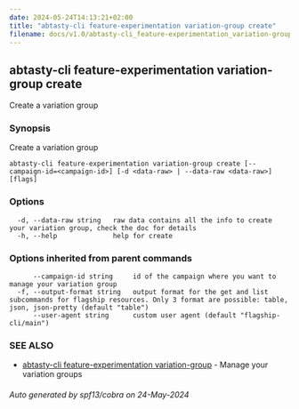 ```yaml
---
date: 2024-05-24T14:13:21+02:00
title: "abtasty-cli feature-experimentation variation-group create"
filename: docs/v1.0/abtasty-cli_feature-experimentation_variation-group_create.md
---
```

## abtasty-cli feature-experimentation variation-group create

Create a variation group

### Synopsis

Create a variation group

```
abtasty-cli feature-experimentation variation-group create [--campaign-id=<campaign-id>] [-d <data-raw> | --data-raw <data-raw>] [flags]
```

### Options

```
  -d, --data-raw string   raw data contains all the info to create your variation group, check the doc for details
  -h, --help              help for create
```

### Options inherited from parent commands

```
      --campaign-id string     id of the campaign where you want to manage your variation group
  -f, --output-format string   output format for the get and list subcommands for flagship resources. Only 3 format are possible: table, json, json-pretty (default "table")
      --user-agent string      custom user agent (default "flagship-cli/main")
```

### SEE ALSO

* [abtasty-cli feature-experimentation variation-group](/docs/v1.0/abtasty-cli_feature-experimentation_variation-group.md)	 - Manage your variation groups

###### Auto generated by spf13/cobra on 24-May-2024
